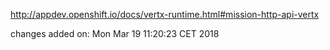 http://appdev.openshift.io/docs/vertx-runtime.html#mission-http-api-vertx

 
 changes added on: Mon Mar 19 11:20:23 CET 2018